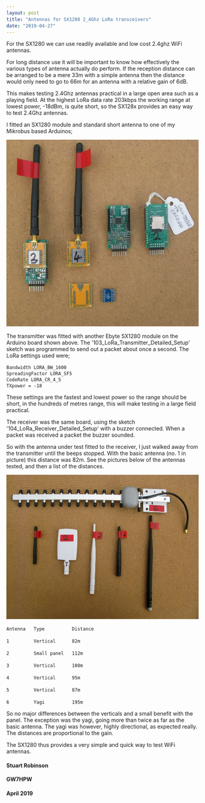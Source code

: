 ```yaml
---
layout: post
title: "Antennas for SX1280 2_4Ghz LoRa transceivers"
date: "2019-04-27"
---
```


For the SX1280 we can use readily available and low cost 2.4ghz WiFi antennas.

For long distance use it will be important to know how effectively the various types of antenna actually do perform. If the reception distance can be arranged to be a mere 33m with a simple antenna then the distance would only need to go to 66m for an antenna with a relative gain of 6dB. 

This makes testing 2.4Ghz antennas practical in a large open area such as a playing field. At the highest LoRa data rate 203kbps the working range at lowest power, -18dBm, is quite short, so the SX128x provides an easy way to test 2.4Ghz antennas.  

I fitted an SX1280 module and standard short antenna to one of my Mikrobus based Arduinos;

![Picture 1](/images/Arduinos.jpg)

The transmitter was fitted with another Ebyte SX1280 module on the Arduino board shown above. The '103_LoRa_Transmitter_Detailed_Setup' sketch was programmed to send out a packet about once a second. The LoRa settings used were;

	Bandwidth LORA_BW_1600
	SpreadingFactor LORA_SF5
	CodeRate LORA_CR_4_5
	TXpower = -18 

These settings are the fastest and lowest power so the range should be short, in the hundreds of metres range, this will make testing in a large field practical. 

The receiver was the same board, using the sketch '104_LoRa_Receiver_Detailed_Setup' with a buzzer connected. When a packet was received a packet the buzzer sounded. 

So with the antenna under test fitted to the receiver, I just walked away from the transmitter until the beeps stopped. With the basic antenna (no. 1 in picture) this distance was 82m. See the pictures below of the antennas tested, and then a list of the distances. 

![Picture 1](/images/2_4Ghz_Antennas.jpg)

    Antenna   Type          Distance
    
    1         Vertical      82m 
    
    2         Small panel   112m 
    
    3         Vertical      108m 
    
    4         Vertical      95m 
    
    5         Vertical      87m 
    
    6         Yagi          195m 

So no major differences between the verticals and a small benefit with the panel. The exception was the yagi, going more than twice as far as the basic antenna. The yagi was however, highly directional, as expected really. The distances are proportional to the gain.  

The SX1280 thus provides a very simple and quick way to test WiFi antennas. 


#### Stuart Robinson

#### GW7HPW

#### April 2019